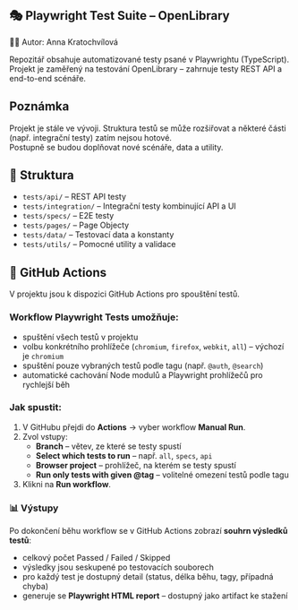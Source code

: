 ## 🎭 Playwright Test Suite – OpenLibrary

👩‍💻 Autor: Anna Kratochvílová

Repozitář obsahuje automatizované testy psané v Playwrightu (TypeScript).
Projekt je zaměřený na testování OpenLibrary – zahrnuje testy REST API a end-to-end scénáře.

## Poznámka

Projekt je stále ve vývoji. Struktura testů se může rozšiřovat a některé části (např. integrační testy) zatím nejsou hotové.  
Postupně se budou doplňovat nové scénáře, data a utility.

## 📁 Struktura

- `tests/api/` – REST API testy 
- `tests/integration/` – Integrační testy kombinující API a UI 
- `tests/specs/` – E2E testy 
- `tests/pages/` – Page Objecty 
- `tests/data/` – Testovací data a konstanty 
- `tests/utils/` – Pomocné utility a validace 

## 🚀 GitHub Actions  

V projektu jsou k dispozici GitHub Actions pro spouštění testů.  

### Workflow **Playwright Tests** umožňuje:
- spuštění všech testů v projektu  
- volbu konkrétního prohlížeče (`chromium`, `firefox`, `webkit`, `all`) – výchozí je `chromium`  
- spuštění pouze vybraných testů podle tagu (např. `@auth`, `@search`)  
- automatické cachování Node modulů a Playwright prohlížečů pro rychlejší běh  

### Jak spustit:
1. V GitHubu přejdi do **Actions** → vyber workflow **Manual Run**.  
2. Zvol vstupy:
   - **Branch** – větev, ze které se testy spustí  
   - **Select which tests to run** – např. `all`, `specs`, `api`  
   - **Browser project** – prohlížeč, na kterém se testy spustí  
   - **Run only tests with given @tag** – volitelné omezení testů podle tagu  
3. Klikni na **Run workflow**.

### 📊 Výstupy

Po dokončení běhu workflow se v GitHub Actions zobrazí **souhrn výsledků testů**:  
- celkový počet Passed / Failed / Skipped  
- výsledky jsou seskupené po testovacích souborech  
- pro každý test je dostupný detail (status, délka běhu, tagy, případná chyba)  
- generuje se **Playwright HTML report** – dostupný jako artifact ke stažení




